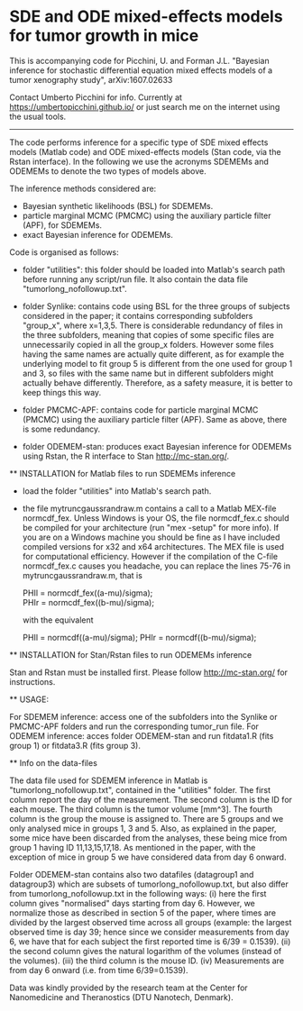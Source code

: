 # SDE and ODE mixed-effects models for tumor growth in mice

This is accompanying code for Picchini, U. and Forman J.L. "Bayesian inference for stochastic differential equation mixed effects models of a tumor xenography study", arXiv:1607.02633

Contact Umberto Picchini for info. Currently at https://umbertopicchini.github.io/ or just search me on the internet using the usual tools.

-----------

The code performs inference for a specific type of SDE mixed effects models (Matlab code) and ODE mixed-effects models (Stan code, via the Rstan interface). In the following
we use the acronyms SDEMEMs and ODEMEMs to denote the two types of models above.

The inference methods considered are:
- Bayesian synthetic likelihoods (BSL) for SDEMEMs.
- particle marginal MCMC (PMCMC) using the auxiliary particle filter (APF), for SDEMEMs.
- exact Bayesian inference for ODEMEMs.

Code is organised as follows:

- folder "utilities": this folder should be loaded into Matlab's search path before running any script/run file. It also contain the data file "tumorlong_nofollowup.txt".

- folder Synlike: contains code using BSL for the three groups of subjects considered in the paper; it contains corresponding subfolders "group_x", where x=1,3,5.
                  There is considerable redundancy of files in the three subfolders, meaning that copies of some specific files are unnecessarily copied in all the group_x folders.
                  However some files having the same names are actually quite different,  as for example the underlying model to fit group 5 is different from the one used for group 1 and 3,
                  so files with the same name but in different subfolders might actually behave differently.
                  Therefore, as a safety measure, it is better to keep things this way.

- folder PMCMC-APF: contains code for particle marginal MCMC (PMCMC) using the auxiliary particle filter (APF). Same as above, there is some redundancy.

- folder ODEMEM-stan: produces exact Bayesian inference for ODEMEMs using Rstan, the R interface to Stan http://mc-stan.org/.
   

** INSTALLATION for Matlab files to run SDEMEMs inference

- load the folder "utilities" into Matlab's search path.
- the file mytruncgaussrandraw.m contains a call to a Matlab MEX-file normcdf_fex. Unless Windows is your OS, the file normcdf_fex.c should be compiled for your architecture (run "mex -setup" for more info).
  If you are on a Windows machine you should be fine as I have included compiled versions for x32 and x64 architectures.
  The MEX file is used for computational efficiency. However if the compilation of the C-file normcdf_fex.c causes you headache, you can replace
  the lines 75-76 in mytruncgaussrandraw.m, that is

     PHIl = normcdf_fex((a-mu)/sigma);  
     PHIr = normcdf_fex((b-mu)/sigma); 

  with the equivalent
 
     PHIl = normcdf((a-mu)/sigma);
     PHIr = normcdf((b-mu)/sigma);
     
** INSTALLATION for Stan/Rstan files to run ODEMEMs inference

Stan and Rstan must be installed first. Please follow http://mc-stan.org/ for instructions.

** USAGE: 

For SDEMEM inference: access one of the subfolders into the Synlike or PMCMC-APF folders and run the corresponding tumor_run file.
For ODEMEM inference: acces folder ODEMEM-stan and run fitdata1.R (fits group 1) or fitdata3.R (fits group 3).

** Info on the data-files

The data file used for SDEMEM inference in Matlab is "tumorlong_nofollowup.txt", contained in the "utilities" folder. The first column report the day of the measurement. The second column is the ID for each mouse. The third column is the tumor volume [mm^3]. The fourth column is the group the mouse is assigned to. There are 5 groups and we only analysed mice in groups 1, 3 and 5. Also, as explained in the paper, some mice have been discarded from the analyses, these being mice from group 1 having ID 11,13,15,17,18. As mentioned in the paper, with the exception of mice in group 5 we have considered data from day 6 onward.    

Folder ODEMEM-stan contains also two datafiles (datagroup1 and datagroup3) which are subsets of tumorlong_nofollowup.txt, but also differ from tumorlong_nofollowup.txt in the following ways: (i) here the first column gives "normalised" days starting from day 6. However, we normalize those as described in section 5 of the paper, where times are divided by the largest observed time across all groups (example: the largest observed time is day 39; hence since we consider measurements from day 6, we have that for each subject the first reported time is 6/39 = 0.1539).  (ii) the second column gives the natural logarithm of the volumes (instead of the volumes). (iii) the third column is the mouse ID. (iv) Measurements are from day 6 onward (i.e. from time 6/39=0.1539).

Data was kindly provided by the research team at the Center for Nanomedicine and Theranostics (DTU Nanotech, Denmark).

